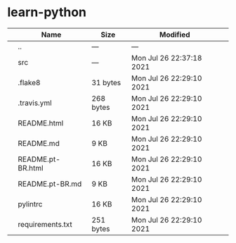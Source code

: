 learn-python
============

<table><thead><tr class="header"><th></th><th>Name</th><th>Size</th><th>Modified</th><th></th></tr></thead><tbody><tr class="odd"><td></td><td><span class="goup">..</span></td><td>—</td><td>—</td><td></td></tr><tr class="even"><td></td><td><span class="name">src</span></td><td>—</td><td>Mon Jul 26 22:37:18 2021</td><td></td></tr><tr class="odd"><td></td><td><span class="name">.flake8</span></td><td>31 bytes</td><td>Mon Jul 26 22:29:10 2021</td><td></td></tr><tr class="even"><td></td><td><span class="name">.travis.yml</span></td><td>268 bytes</td><td>Mon Jul 26 22:29:10 2021</td><td></td></tr><tr class="odd"><td></td><td><span class="name">README.html</span></td><td>16 KB</td><td>Mon Jul 26 22:29:10 2021</td><td></td></tr><tr class="even"><td></td><td><span class="name">README.md</span></td><td>9 KB</td><td>Mon Jul 26 22:29:10 2021</td><td></td></tr><tr class="odd"><td></td><td><span class="name">README.pt-BR.html</span></td><td>16 KB</td><td>Mon Jul 26 22:29:10 2021</td><td></td></tr><tr class="even"><td></td><td><span class="name">README.pt-BR.md</span></td><td>9 KB</td><td>Mon Jul 26 22:29:10 2021</td><td></td></tr><tr class="odd"><td></td><td><span class="name">pylintrc</span></td><td>16 KB</td><td>Mon Jul 26 22:29:10 2021</td><td></td></tr><tr class="even"><td></td><td><span class="name">requirements.txt</span></td><td>251 bytes</td><td>Mon Jul 26 22:29:10 2021</td><td></td></tr></tbody></table>
